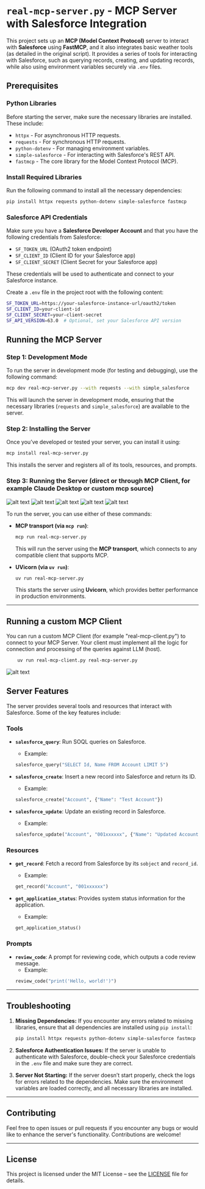 
# `real-mcp-server.py` - MCP Server with Salesforce Integration

This project sets up an **MCP (Model Context Protocol)** server to interact with **Salesforce** using **FastMCP**, and it also integrates basic weather tools (as detailed in the original script). It provides a series of tools for interacting with Salesforce, such as querying records, creating, and updating records, while also using environment variables securely via `.env` files.

## Prerequisites

### Python Libraries

Before starting the server, make sure the necessary libraries are installed. These include:

- `httpx` - For asynchronous HTTP requests.
- `requests` - For synchronous HTTP requests.
- `python-dotenv` - For managing environment variables.
- `simple-salesforce` - For interacting with Salesforce's REST API.
- `fastmcp` - The core library for the Model Context Protocol (MCP).

### Install Required Libraries

Run the following command to install all the necessary dependencies:

```bash
pip install httpx requests python-dotenv simple-salesforce fastmcp
```

### Salesforce API Credentials

Make sure you have a **Salesforce Developer Account** and that you have the following credentials from Salesforce:

- `SF_TOKEN_URL` (OAuth2 token endpoint)
- `SF_CLIENT_ID` (Client ID for your Salesforce app)
- `SF_CLIENT_SECRET` (Client Secret for your Salesforce app)

These credentials will be used to authenticate and connect to your Salesforce instance.

Create a `.env` file in the project root with the following content:

```bash
SF_TOKEN_URL=https://your-salesforce-instance-url/oauth2/token
SF_CLIENT_ID=your-client-id
SF_CLIENT_SECRET=your-client-secret
SF_API_VERSION=63.0  # Optional, set your Salesforce API version
```

## Running the MCP Server

### Step 1: Development Mode

To run the server in development mode (for testing and debugging), use the following command:

```bash
mcp dev real-mcp-server.py --with requests --with simple_salesforce
```

This will launch the server in development mode, ensuring that the necessary libraries (`requests` and `simple_salesforce`) are available to the server.

### Step 2: Installing the Server

Once you’ve developed or tested your server, you can install it using:

```bash
mcp install real-mcp-server.py
```

This installs the server and registers all of its tools, resources, and prompts.

### Step 3: Running the Server (direct or through MCP Client, for example Claude Desktop or custom mcp source)

![alt text](https://github.com/Gianloko/salesforce-claude-mcp/blob/main/images/check_claude_settings.png?raw=true)
![alt text](https://github.com/Gianloko/salesforce-claude-mcp/blob/main/images/claude_desktop_mcp_loaded.jpg?raw=true)
![alt text](https://github.com/Gianloko/salesforce-claude-mcp/blob/main/images/enable_mcp_into_chat.jpg?raw=true)
![alt text](https://github.com/Gianloko/salesforce-claude-mcp/blob/main/images/ask_claude_to_search_for_opportunities.jpg?raw=true)
![alt text](https://github.com/Gianloko/salesforce-claude-mcp/blob/main/images/claude_chat_context_augmented_with_mcp_server_tools.jpg?raw=true)

To run the server, you can use either of these commands:

- **MCP transport (via `mcp run`)**:

    ```bash
    mcp run real-mcp-server.py
    ```

    This will run the server using the **MCP transport**, which connects to any compatible client that supports MCP.

- **UVicorn (via `uv run`)**:

    ```bash
    uv run real-mcp-server.py
    ```

    This starts the server using **Uvicorn**, which provides better performance in production environments.

---

## Running a custom MCP Client

You can run a custom MCP Client (for example "real-mcp-client.py") to connect to your MCP Server. Your client must implement all the logic for connection and processing of the queries against LLM (host).

```bash
    uv run real-mcp-client.py real-mcp-server.py
```

![alt text](https://github.com/Gianloko/salesforce-claude-mcp/blob/main/images/mcp_client_connection.png?raw=true)

## Server Features

The server provides several tools and resources that interact with Salesforce. Some of the key features include:

### Tools

- **`salesforce_query`**: Run SOQL queries on Salesforce.
    - Example:
    ```python
    salesforce_query("SELECT Id, Name FROM Account LIMIT 5")
    ```

- **`salesforce_create`**: Insert a new record into Salesforce and return its ID.
    - Example:
    ```python
    salesforce_create("Account", {"Name": "Test Account"})
    ```

- **`salesforce_update`**: Update an existing record in Salesforce.
    - Example:
    ```python
    salesforce_update("Account", "001xxxxxx", {"Name": "Updated Account"})
    ```

### Resources

- **`get_record`**: Fetch a record from Salesforce by its `sobject` and `record_id`.
    - Example:
    ```python
    get_record("Account", "001xxxxxx")
    ```

- **`get_application_status`**: Provides system status information for the application.
    - Example:
    ```python
    get_application_status()
    ```

### Prompts

- **`review_code`**: A prompt for reviewing code, which outputs a code review message.
    - Example:
    ```python
    review_code("print('Hello, world!')")
    ```

---

## Troubleshooting

1. **Missing Dependencies:**
   If you encounter any errors related to missing libraries, ensure that all dependencies are installed using `pip install`:

   ```bash
   pip install httpx requests python-dotenv simple-salesforce fastmcp
   ```

2. **Salesforce Authentication Issues:**
   If the server is unable to authenticate with Salesforce, double-check your Salesforce credentials in the `.env` file and make sure they are correct.

3. **Server Not Starting:**
   If the server doesn’t start properly, check the logs for errors related to the dependencies. Make sure the environment variables are loaded correctly, and all necessary libraries are installed.

---

## Contributing

Feel free to open issues or pull requests if you encounter any bugs or would like to enhance the server's functionality. Contributions are welcome!

---

## License

This project is licensed under the MIT License – see the [LICENSE](LICENSE) file for details.
